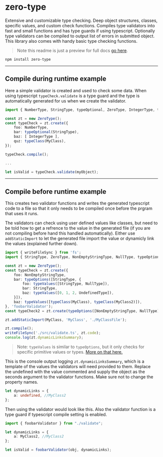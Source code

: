 # zero-type

Extensive and customizable type checking. Deep object structures, classes, specific values, and custom check functions. Compiles type validators into fast and small functions and has type guards if using typescript. Optionally type validators can be compiled to output list of errors in submitted object. This library also comes with handy basic type checking functions.

> Note this readme is just a preview for full docs [go here](https://github.com/dennisranish/zero-type/tree/master/docs#readme).


```
npm install zero-type
```

---
## Compile **during** runtime example
Here a simple validator is created and used to check some data. When using typescript `typeCheck.validate` is a type guard and the type is automatically generated for us when we create the validator.
```typescript
import { NumberType, StringType, typeOptional, ZeroType, IntegerType, typeClass } from 'zero-type';

const zt = new ZeroType();
const typeCheck = zt.create({
	foo: NumberType,
	bar: typeOptional(StringType),
	baz: [ IntegerType ],
	quz: typeClass(MyClass),
});

typeCheck.compile();

...

let isValid = typeCheck.validate(myObject);
```

---
## Compile **before** runtime example
This creates two validator functions and writes the generated typescript code to a file so that it only needs to be compiled once before the prgram that uses it runs.

The validators can check using user defined values like classes, but need to be told how to get a refrence to the value in the generated file (if you are not compiling before hand this handled automatically). Either use `addStaticImport` to let the generated file import the value or dynamicly link the values (explained further down).

```typescript
import { writeFileSync } from 'fs';
import { StringType, ZeroType, NonEmptyStringType, NullType, typeOptions, UndefinedType, typeValues } from 'zero-type';

const zt = new ZeroType();
const typeCheck = zt.create({
	foo: NonEmptyStringType,
	bar: typeOptions([StringType, {
		foo: typeValues([StringType, NullType]),
		bar: StringType,
		baz: typeValues([0, 1, 2, UndefinedType]),
	}]),
	baz: typeValues([typeClass(MyClass), typeClass(MyClass2)]),
}, 'foobarValidator');
const typeCheck2 = zt.create(typeOptions([NonEmptyStringType, NullType]), 'validator2');

zt.addStaticImport(MyClass, 'MyClass', './MyClassFile');

zt.compile();
writeFileSync('./src/validate.ts', zt.code);
console.log(zt.dynamicLinksSummary);
```
> Note: `typeValues` is similar to `typeOptions`, but it only checks for specific primitive values or types. [More on that here.](https://github.com/dennisranish/zero-type/blob/master/docs/building.md)

This is the console output logging `zt.dynamicLinksSummary`, which is a template of the values the validators will need provided to them. Replace the undefined with the value commented and supply the object as the seconds argument to the validator functions. Make sure not to change the property names.

```typescript
let dynamicLinks = {
	a: undefined, //MyClass2
};
```

Then using the validator would look like this. Also the validator function is a type guard if typescript compile setting is enabled.

```typescript
import { foobarValidator } from "./validate";

let dynamicLinks = {
	a: MyClass2, //MyClass2
};

let isValid = foobarValidator(obj, dynamicLinks);
```
